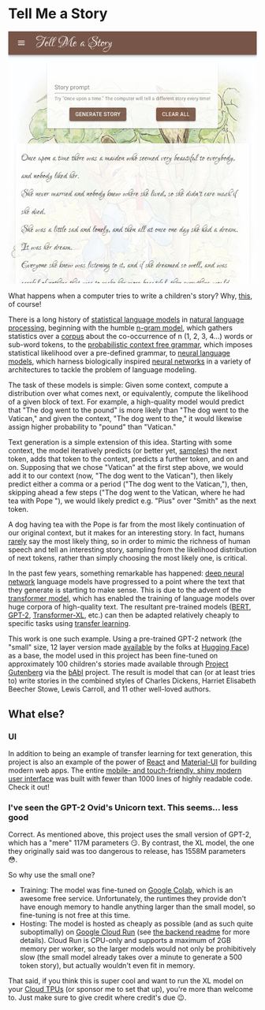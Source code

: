 # Tell Me a Story

<p align="center">
  <img alt="Tell Me a Story screenshot" src="images/screenshot.png">
</p>

What happens when a computer tries to write a children's story? Why, [this](https://tell-me-a-story-5.herokuapp.com/), of course!

There is a long history of [statistical language models](https://en.wikipedia.org/wiki/Language_model) in [natural language processing](https://en.wikipedia.org/wiki/Natural_language_processing), beginning with the humble [n-gram model](https://en.wikipedia.org/wiki/N-gram), which gathers statistics over a [corpus](https://en.wikipedia.org/wiki/Text_corpus) about the co-occurrence of n (1, 2, 3, 4...) words or sub-word tokens, to the [probabilistic context free grammar](https://en.wikipedia.org/wiki/Probabilistic_context-free_grammar), which imposes statistical likelihood over a pre-defined grammar, to [neural language models](https://en.wikipedia.org/wiki/Language_model#Neural_network), which harness biologically inspired [neural networks](https://en.wikipedia.org/wiki/Artificial_neural_network) in a variety of architectures to tackle the problem of language modeling.

The task of these models is simple: Given some context, compute a distribution over what comes next, or equivalently, compute the likelihood of a given block of text. For example, a high-quality model would predict that "The dog went to the pound" is more likely than "The dog went to the Vatican," and given the context, "The dog went to the," it would likewise assign higher probability to "pound" than "Vatican."

Text generation is a simple extension of this idea. Starting with some context, the model iteratively predicts (or better yet, [samples](https://arxiv.org/pdf/1904.09751)) the next token, adds that token to the context, predicts a further token, and on and on. Supposing that we chose "Vatican" at the first step above, we would add it to our context (now, "The dog went to the Vatican"), then likely predict either a comma or a period ("The dog went to the Vatican,"), then, skipping ahead a few steps ("The dog went to the Vatican, where he had tea with Pope "), we would likely predict e.g. "Pius" over "Smith" as the next token.

A dog having tea with the Pope is far from the most likely continuation of our original context, but it makes for an interesting story. In fact, humans [rarely](https://arxiv.org/pdf/1904.09751) say the most likely thing, so in order to mimic the richness of human speech and tell an interesting story, sampling from the likelihood distribution of next tokens, rather than simply choosing the most likely one, is critical.

In the past few years, something remarkable has happened: [deep neural network](https://en.wikipedia.org/wiki/Deep_learning#Deep_neural_networks) language models have progressed to a point where the text that they generate is starting to make sense. This is due to the advent of the [transformer model](https://arxiv.org/abs/1706.03762), which has enabled the training of language models over huge corpora of high-quality text. The resultant pre-trained models ([BERT](https://arxiv.org/abs/1810.04805), [GPT-2](https://openai.com/blog/better-language-models/), [Transformer-XL](https://ai.googleblog.com/2019/01/transformer-xl-unleashing-potential-of.html), etc.) can then be adapted relatively cheaply to specific tasks using [transfer learning](https://en.wikipedia.org/wiki/Transfer_learning).

This work is one such example. Using a pre-trained GPT-2 network (the "small" size, 12 layer version made [available](https://github.com/huggingface/transformers) by the folks at [Hugging Face](https://huggingface.co/)) as a base, the model used in this project has been fine-tuned on approximately 100 children's stories made available through [Project Gutenberg](https://www.gutenberg.org/) via the [bAbI](https://research.fb.com/downloads/babi/) project. The result is model that can (or at least tries to) write stories in the combined styles of Charles Dickens, Harriet Elisabeth Beecher Stowe, Lewis Carroll, and 11 other well-loved authors.

## What else?

### UI

In addition to being an example of transfer learning for text generation, this project is also an example of the power of [React](https://reactjs.org/) and [Material-UI](https://material-ui.com/) for building modern web apps. The entire [mobile- and touch-friendly, shiny modern user interface](https://tell-me-a-story-5.herokuapp.com/) was built with fewer than 1000 lines of highly readable code. Check it out!

### I've seen the GPT-2 Ovid's Unicorn text. This seems... less good

Correct. As mentioned above, this project uses the small version of GPT-2, which has a "mere" 117M parameters :smirk:. By contrast, the XL model, the one they originally said was too dangerous to release, has 1558M parameters :flushed:.

So why use the small one?

- Training: The model was fine-tuned on [Google Colab](https://colab.research.google.com/), which is an awesome free service. Unfortunately, the runtimes they provide don't have enough memory to handle anything larger than the small model, so fine-tuning is not free at this time.
- Hosting: The model is hosted as cheaply as possible (and as such quite suboptimally) on [Google Cloud Run](https://cloud.google.com/run/) (see [the backend readme](backend/README.md) for more details). Cloud Run is CPU-only and supports a maximum of 2GB memory per worker, so the larger models would not only be prohibitively slow (the small model already takes over a minute to generate a 500 token story), but actually wouldn't even fit in memory.

That said, if you think this is super cool and want to run the XL model on your [Cloud TPUs](https://cloud.google.com/tpu/) (or sponsor me to set that up), you're more than welcome to. Just make sure to give credit where credit's due :wink:.
